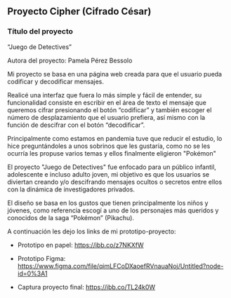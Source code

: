 ## Proyecto Cipher (Cifrado César)

### Título del proyecto
“Juego de Detectives”

Autora del proyecto:
Pamela Pérez Bessolo



Mi proyecto se basa en una página web creada para que el usuario pueda codificar y decodificar mensajes.

Realicé una interfaz que fuera lo más simple y fácil de entender, su funcionalidad consiste en escribir en el área de texto el mensaje que queremos cifrar presionando el botón “codificar” y también escoger el número de desplazamiento que el usuario prefiera, así mismo con la función de descifrar con el botón “decodificar”.

Principalmente como estamos en pandemia tuve que reducir el estudio, lo hice preguntándoles a unos sobrinos que les gustaría, como no se les ocurría les propuse varios temas y ellos finalmente eligieron "Pokémon"

El proyecto "Juego de Detectives" fue enfocado para un público infantil, adolescente e incluso adulto joven, mi objetivo es que los usuarios se diviertan creando y/o descifrando mensajes ocultos o secretos entre ellos con la dinámica de investigadores privados.

El diseño se basa en los gustos que tienen principalmente los niños y jóvenes, como referencia escogí a uno de los personajes más queridos y conocidos de la saga “Pokémon” (Pikachu).

A continuación les dejo los links de mi prototipo-proyecto:

* Prototipo en papel:
https://ibb.co/z7NKXfW

* Prototipo Figma:
https://www.figma.com/file/qimLFCoDXaoefRVnauaNoj/Untitled?node-id=0%3A1

* Captura proyecto final:
https://ibb.co/TL24k0W
